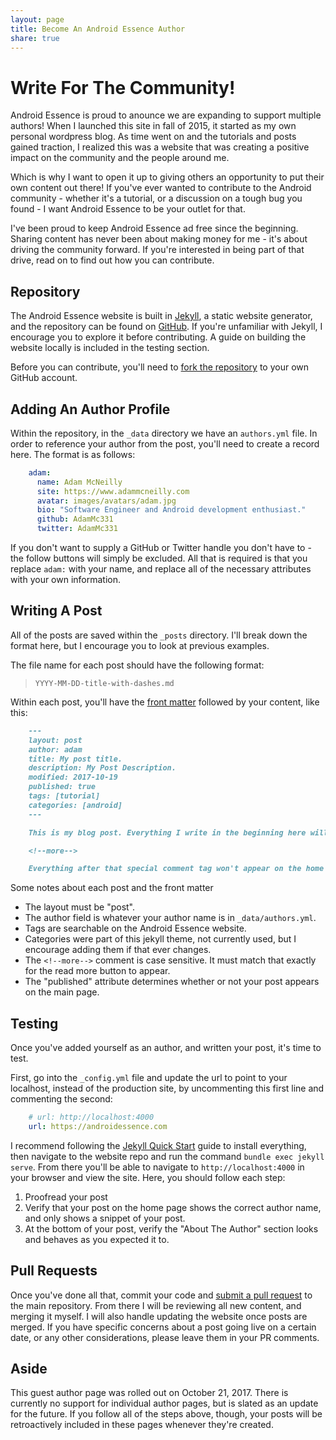 ```yaml
---
layout: page
title: Become An Android Essence Author
share: true
---
```


# Write For The Community!

Android Essence is proud to anounce we are expanding to support multiple authors! When I launched this site in fall of 2015, it started as my own personal wordpress blog. As time went on and the tutorials and posts gained traction, I realized this was a website that was creating a positive impact on the community and the people around me.

Which is why I want to open it up to giving others an opportunity to put their own content out there! If you've ever wanted to contribute to the Android community - whether it's a tutorial, or a discussion on a tough bug you found - I want Android Essence to be your outlet for that. 

I've been proud to keep Android Essence ad free since the beginning. Sharing content has never been about making money for me - it's about driving the community forward. If you're interested in being part of that drive, read on to find out how you can contribute.

## Repository

The Android Essence website is built in [Jekyll](https://jekyllrb.com/), a static website generator, and the repository can be found on [GitHub](https://github.com/androidessence/androidessence.com). If you're unfamiliar with Jekyll, I encourage you to explore it before contributing. A guide on building the website locally is included in the testing section.

Before you can contribute, you'll need to [fork the repository](https://help.github.com/articles/fork-a-repo/) to your own GitHub account.

## Adding An Author Profile

Within the repository, in the `_data` directory we have an `authors.yml` file. In order to reference your author from the post, you'll need to create a record here. The format is as follows:

```yaml
	adam:
	  name: Adam McNeilly
	  site: https://www.adammcneilly.com
	  avatar: images/avatars/adam.jpg
	  bio: "Software Engineer and Android development enthusiast."
	  github: AdamMc331
	  twitter: AdamMc331
```

If you don't want to supply a GitHub or Twitter handle you don't have to - the follow buttons will simply be excluded. All that is required is that you replace `adam:` with your name, and replace all of the necessary attributes with your own information.

## Writing A Post

All of the posts are saved within the `_posts` directory. I'll break down the format here, but I encourage you to look at previous examples.

The file name for each post should have the following format:

> `YYYY-MM-DD-title-with-dashes.md`

Within each post, you'll have the [front matter](https://jekyllrb.com/docs/frontmatter/) followed by your content, like this:

```markdown
	---
	layout: post
	author: adam
	title: My post title.
	description: My Post Description.
	modified: 2017-10-19
	published: true
	tags: [tutorial]
	categories: [android]
	---

	This is my blog post. Everything I write in the beginning here will appear on the home page wherever this post is in the list.

	<!--more-->

	Everything after that special comment tag won't appear on the home page. It will appear on the post itself, but on the home page you will see a "Read More..." button where that comment sits.
```

Some notes about each post and the front matter
 * The layout must be "post".
 * The author field is whatever your author name is in `_data/authors.yml`.
 * Tags are searchable on the Android Essence website.
 * Categories were part of this jekyll theme, not currently used, but I encourage adding them if that ever changes.
 * The `<!--more-->` comment is case sensitive. It must match that exactly for the read more button to appear.
 * The "published" attribute determines whether or not your post appears on the main page.

## Testing

Once you've added yourself as an author, and written your post, it's time to test.

First, go into the `_config.yml` file and update the url to point to your localhost, instead of the production site, by uncommenting this first line and commenting the second:

```yaml
	# url: http://localhost:4000
	url: https://androidessence.com
```

I recommend following the [Jekyll Quick Start](https://jekyllrb.com/docs/quickstart/) guide to install everything, then navigate to the website repo and run the command `bundle exec jekyll serve`. From there you'll be able to navigate to `http://localhost:4000` in your browser and view the site. Here, you should follow each step:

1. Proofread your post
2. Verify that your post on the home page shows the correct author name, and only shows a snippet of your post.
3. At the bottom of your post, verify the "About The Author" section looks and behaves as you expected it to.

## Pull Requests

Once you've done all that, commit your code and [submit a pull request](https://help.github.com/articles/about-pull-requests/) to the main repository. From there I will be reviewing all new content, and merging it myself. I will also handle updating the website once posts are merged. If you have specific concerns about a post going live on a certain date, or any other considerations, please leave them in your PR comments.

## Aside

This guest author page was rolled out on October 21, 2017. There is currently no support for individual author pages, but is slated as an update for the future. If you follow all of the steps above, though, your posts will be retroactively included in these pages whenever they're created.
